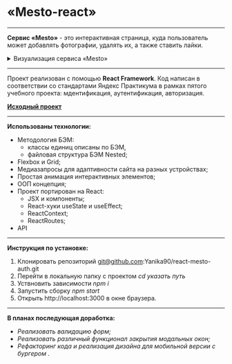 # «Mesto-react»

---

**Сервис «Mesto»** - это интерактивная страница, куда пользователь может добавлять фотографии, удалять их, а также ставить лайки.

<details>
<summary>Визуализация сервиса «Mesto»</summary>
 
[![Визуализация страницы пользователя Mesto][1]][1]
 
[1]: ./src/images/my-project-mesto-visual-1.png

[![Визуализация страницы "Входа" Mesto][2]][2]

[2]: ./src/images/my-project-mesto-visual-2.png

[![Визуализация страницы "Регистрация" Mesto][3]][3]

[3]: ./src/images/my-project-mesto-visual-3.png

</details>

---

Проект реализован с помощью **React Framework**.
Код написан в соответствии со стандартами Яндекс Практикума в рамках пятого учебного проекта: мдентификация, аутентификация, авторизация.

**[Исходный проект](https://github.com/Yanika90/mesto)**

---

**Использованы технологии:**

- Методология БЭМ:
  - классы единиц описаны по БЭМ,
  - файловая структура БЭМ Nested;
- Flexbox и Grid;
- Медиазапросы для адаптивности сайта на разных устройствах;
- Простая анимация интерактивных элементов;
- ООП концепция;
- Проект портирован на React:
  - JSX и компоненты;
  - React-хуки useState и useEffect;
  - ReactContext;
  - ReactRoutes;
- API
---

**Инструкция по установке:**
1. Клонировать репозиторий git@github.com:Yanika90/react-mesto-auth.git
2. Перейти в локальную папку с проектом _cd указать путь_
3. Уствновить зависимости _npm i_
4. Запустить сборку _npm start_
5. Открыть http://localhost:3000 в окне браузера.

---

**В планах последующая доработка:**

- _Реализовать валидацию форм;_
- _Реализовать различный функционал закрытия модальных окон;_
- _Рефакторинг кода и реализация дизайна для мобильной версии с бургером ._
